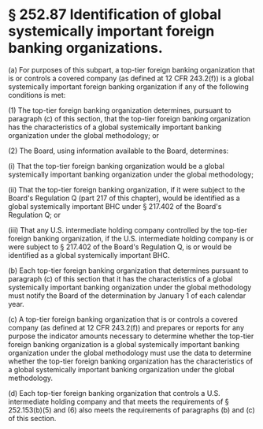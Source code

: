 # § 252.87   Identification of global systemically important foreign banking organizations.

(a) For purposes of this subpart, a top-tier foreign banking organization that is or controls a covered company (as defined at 12 CFR 243.2(f)) is a global systemically important foreign banking organization if any of the following conditions is met:


(1) The top-tier foreign banking organization determines, pursuant to paragraph (c) of this section, that the top-tier foreign banking organization has the characteristics of a global systemically important banking organization under the global methodology; or


(2) The Board, using information available to the Board, determines:


(i) That the top-tier foreign banking organization would be a global systemically important banking organization under the global methodology;


(ii) That the top-tier foreign banking organization, if it were subject to the Board's Regulation Q (part 217 of this chapter), would be identified as a global systemically important BHC under § 217.402 of the Board's Regulation Q; or


(iii) That any U.S. intermediate holding company controlled by the top-tier foreign banking organization, if the U.S. intermediate holding company is or were subject to § 217.402 of the Board's Regulation Q, is or would be identified as a global systemically important BHC.


(b) Each top-tier foreign banking organization that determines pursuant to paragraph (c) of this section that it has the characteristics of a global systemically important banking organization under the global methodology must notify the Board of the determination by January 1 of each calendar year.


(c) A top-tier foreign banking organization that is or controls a covered company (as defined at 12 CFR 243.2(f)) and prepares or reports for any purpose the indicator amounts necessary to determine whether the top-tier foreign banking organization is a global systemically important banking organization under the global methodology must use the data to determine whether the top-tier foreign banking organization has the characteristics of a global systemically important banking organization under the global methodology.


(d) Each top-tier foreign banking organization that controls a U.S. intermediate holding company and that meets the requirements of § 252.153(b)(5) and (6) also meets the requirements of paragraphs (b) and (c) of this section.




